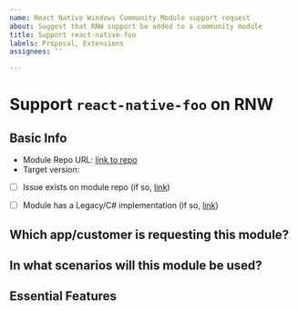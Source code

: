 ```yaml
---
name: React Native Windows Community Module support request
about: Suggest that RNW support be added to a community module
title: Support react-native-foo
labels: Proposal, Extensions
assignees: ''

---
```


<!-- This Issue template helps us track which modules need to work with React Native for Windows. If you have found a community module that doesn't yet work with React Native for Windows, fill out the Issue fields below! 
Your issue will be triaged by the RNW team according to this process: https://github.com/microsoft/react-native-windows/wiki/Triage-Process
-->

# Support `react-native-foo` on RNW
<!-- Update the react-native-foo text with the module name -->

## Basic Info
- Module Repo URL: [link to repo]()
- Target version: 
- [ ] Issue exists on module repo (if so, [link]())
<!-- If the community module repo already has an issue tracking adding React Native Support, please check this box and link to it. -->
- [ ] Module has a Legacy/C# implementation (if so, [link]())
<!-- If the community module has an existing RNW Legacy/C# implementation, please check this box and provide a link to the implementation -->

## Which app/customer is requesting this module?
<!-- Please describe which app/customer needs this module. -->

## In what scenarios will this module be used?
<!-- Please detail how the app/customer will use the module. Please include screenshots/mockups/wireframes if possible. -->

## Essential Features
<!-- Please enumerate which features of the module are required. For example, you may be using a map module and you only need the 'pinning' functionality and NOT the turn-by-turn direction functionality.  -->
